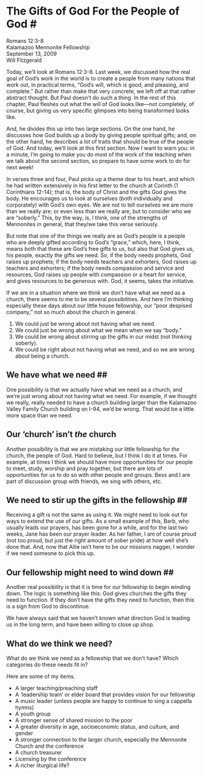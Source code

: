 <h1 id="the_gifts_of_god_for_the_people_of_god_">The Gifts of God For the People of God #</h1>

<p>Romans 12:3-8 <br>
Kalamazoo Mennonite Fellowship <br>
September 13, 2009 <br>
Will Fitzgerald</p>

<p>Today, we&#8217;ll look at Romans 12:3-8. Last week, we discussed how the real goal of God&#8217;s work in the world is to create a people from many nations that work out, in practical terms, &#8220;God&#8217;s will, which is good, and pleasing, and complete.&#8221; But rather than make that very concrete, we left off at that rather abstract thought. But Paul doesn&#8217;t do such a thing. In the rest of this chapter, Paul fleshes out what the will of God looks like&#8212;not completely, of course, but giving us very specific glimpses into being transformed looks like.</p>

<p>And, he divides this up into two large sections. On the one hand, he discusses how God builds up a body by giving people spiritual gifts; and, on the other hand, he describes a lot of traits that should be true of the people of God. And today, we&#8217;ll look at this first section. Now I want to warn you: in a minute, I&#8217;m going to make you do most of the work of the teaching when we talk about the second section, so prepare to have some work to do for next week!</p>

<p>In verses three and four, Paul picks up a theme dear to his heart, and which he had written extensively in his first letter to the church at Corinth (1 Corinthians 12-14); that is, the body of Christ and the gifts God gives the body. He encourages us to look at ourselves (both individually and corporately) with God&#8217;s own eyes. We are not to tell ourselves we are more than we really are; or even less than we really are, but to consider who we are &#8220;soberly.&#8221; This, by the way, is, I think, one of the strengths of Mennonites in general, that they/we take this verse seriously. </p>

<p>But note that one of the things we really are as God&#8217;s people is a people who are deeply gifted according to God&#8217;s &#8220;grace,&#8221; which, here, I think, means both that these are God&#8217;s free gifts to us, but also that God gives us, his people, exactly the gifts we need. So, if the body needs prophets, God raises up prophets; if the body needs teachers and exhorters, God raises up teachers and exhorters; if the body needs compassion and service and resources, God raises up people with compassion or a heart for service, and gives resources to be generous with. God, it seems, takes the initiative. </p>

<p>If we are in a situation where we think we don&#8217;t have what we need as a church, there seems to me to be several possibilities. And here I&#8217;m thinking especially these days about our little house fellowship, our &#8220;poor despised company,&#8221; not so much about the church in general. </p>

<ol>
<li>We could just be wrong about not having what we need. </li>
<li>We could just be wrong about what we mean when we say &#8220;body.&#8221;</li>
<li>We could be wrong about stirring up the gifts in our midst (not thinking soberly).</li>
<li>We could be right about not having what we need, and so we are wrong about being a church.</li>
</ol>

<h2 id="we_have_what_we_need_">We have what we need ##</h2>

<p>One possibility is that we actually have what we need as a church, and we&#8217;re just wrong about not having what we need. For example, if we thought we really, really needed to have a church building larger than the Kalamazoo Valley Family Church building on I-94, we&#8217;d be wrong. That would be a little more space than we need.</p>

<h2 id="our_8216church8217_isn8217t_the_church">Our &#8216;church&#8217; isn&#8217;t <em>the</em> church</h2>

<p>Another possibility is that we are mistaking our little fellowship for <em>the</em> church, the people of God. Hard to believe, but I think I do it at times. For example, at times I think we should have more opportunities for our people to meet, study, worship and pray together, but there are lots of opportunities for us to do so with other people and groups. Bess and I are part of discussion group with friends, we sing with others, etc.</p>

<h2 id="we_need_to_stir_up_the_gifts_in_the_fellowship_">We need to stir up the gifts in the fellowship ##</h2>

<p>Receiving a gift is not the same as using it. We might need to look out for ways to extend the use of our gifts. As a small example of this, Barb, who usually leads our prayers, has been gone for a while, and for the last two weeks, Jane has been our prayer leader. As her father, I am of course proud (not too proud, but just the right amount of sober pride) at how well she&#8217;s done that. And, now that Allie isn&#8217;t here to be our missions nagger, I wonder if we need someone to pick this up.</p>

<h2 id="our_fellowship_might_need_to_wind_down_">Our fellowship might need to wind down ##</h2>

<p>Another real possibility is that it is time for our fellowship to begin winding down. The logic is something like this: God gives churches the gifts they need to function. If they don&#8217;t have the gifts they need to function, then this is a sign from God to discontinue. </p>

<p>We have always said that we haven&#8217;t known what direction God is leading us in the long term, and have been willing to close up shop. </p>

<h2 id="what_do_we_think_we_need">What do we think we need?</h2>

<p>What do we think we need as a fellowship that we don&#8217;t have? Which categories do these needs fit in?</p>

<p>Here are some of my items.</p>

<ul>
<li>A larger teaching/preaching staff</li>
<li>A &#8216;leadership team&#8217; or elder board that provides vision for our fellowship</li>
<li>A music leader (unless people are happy to continue to sing a cappella hymns)</li>
<li>A youth group</li>
<li>A stronger sense of shared mission to the poor</li>
<li>A greater diversity in age, socioeconomic status, and culture, and gender</li>
<li>A stronger connection to the larger church, especially the Mennonite Church and the conference</li>
<li>A church treasurer</li>
<li>Licensing by the conference</li>
<li>A richer liturgical life? </li>
</ul>

